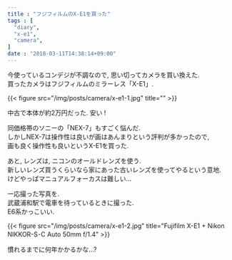 ```yaml
---
title : "フジフィルムのX-E1を買った"
tags : [
  "diary",
  "x-e1",
  "camera",
]
date : "2018-03-11T14:38:14+09:00"
---
```


今使っているコンデジが不調なので, 思い切ってカメラを買い換えた.   
買ったカメラはフジフィルムのミラーレス「X-E1」.   
<!--more-->

{{< figure src="/img/posts/camera/x-e1-1.jpg" title="" >}}

中古で本体が約2万円だった. 安い ! 

同価格帯のソニーの「NEX-7」もすごく悩んだ.   
しかしNEX-7は操作性は良いが画はあんまりという評判が多かったので,   
画も良く操作性も良いというX-E1を買った.   

あと, レンズは, ニコンのオールドレンズを使う.   
新しいレンズ買うくらいなら家にあった古いレンズを使ってやるという意地.   
けどやっぱマニュアルフォーカスは難しい...

一応撮った写真を.   
武蔵浦和駅で電車を待っているときに撮った.   
E6系かっこいい.

{{< figure src="/img/posts/camera/x-e1-2.jpg" title="Fujifilm X-E1 + Nikon NIKKOR-S･C Auto 50mm f/1.4" >}}

慣れるまでに何年かかるかな...?

